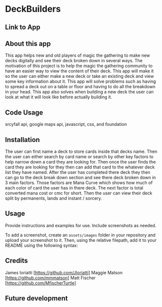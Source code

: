 # DeckBuilders
## Link to App

## About this app
This app helps new and old players of magic the gathering to make new decks digitally and see their deck broken down in several ways. The motivation of this project is to help the magic the gathering community to have an easier way to view the content of their deck. This app will make it so the user can either make a new deck or take an existing deck and view some key information about it. This app will solve problems such as having to spread a deck out on a table or floor and having to do all the breakdown in your head. This app also solves when building a new deck the user can look at what it will look like before actually building it.

## Code Usage 
srcyfall api, google maps api, javascript, css, and foundation



## Installation

The user can first name a deck to store cards inside that decks name. Then the user can either search by card name or search by other key factors to help narrow down a card they are looking for. Then once the user finds the card they are looking for they then can add that card to the whatever deck list they have named. After the user has completed there deck they then can go to the deck break down section and see there deck broken down in 3 main factors. Those factors are Mana Curve which shows how much of each color of card the user has in there deck. The next factor is total converted mana cost or cmc for short. Then the user can view their deck split by permanents, lands and instant / sorcery.

## Usage

Provide instructions and examples for use. Include screenshots as needed.

To add a screenshot, create an `assets/images` folder in your repository and upload your screenshot to it. Then, using the relative filepath, add it to your README using the following syntax:

 

## Credits
James Ioriatti [https://github.com/JIoriatti]
Maggie Matson [https://github.com/mmmatson]
Matt Fischer [https://github.com/MfischerTurtle]

## Future development 



